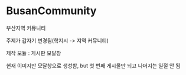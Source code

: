 # BusanCommunity
부산지역 커뮤니티

주제가 갑자기 변경됨(학지시 -> 지역 커뮤니티)

제작 모듈 : 게시판 모달창

현재 이미지만 모달창으로 생성함, but 첫 번째 게시물만 되고 나머지는 일절 안 됨 
